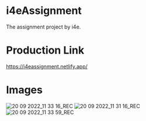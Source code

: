 # i4eAssignment
The assignment project by i4e.

# Production Link
https://i4eassignment.netlify.app/

# Images

![20 09 2022_11 33 16_REC](https://user-images.githubusercontent.com/109431823/191187012-1e537855-b5ea-4f52-a21a-5a74da92c6ab.png)
![20 09 2022_11 31 16_REC](https://user-images.githubusercontent.com/109431823/191187024-1bd62d9c-9208-4289-894d-29ef73174552.png)
![20 09 2022_11 33 59_REC](https://user-images.githubusercontent.com/109431823/191187031-bde4435c-03ad-4be9-83dd-6a9967297a27.png)
